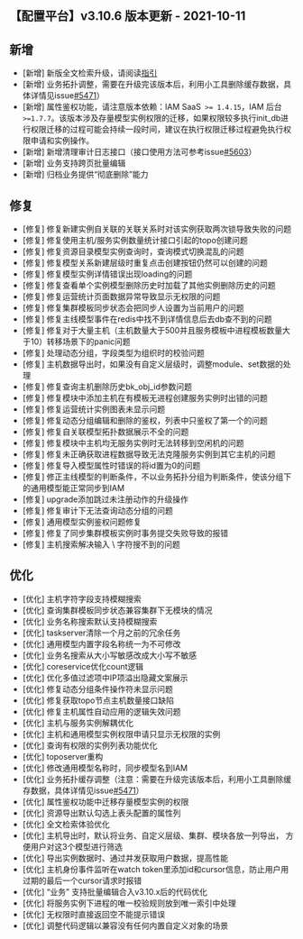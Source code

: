 ## 【配置平台】v3.10.6 版本更新 - 2021-10-11

## 新增

-  [新增] 新版全文检索升级，请阅读[指引](https://github.com/TencentBlueKing/bk-cmdb/issues/5507)
-  [新增] 业务拓扑调整，需要在升级完该版本后，利用小工具删除缓存数据，具体详情见issue[#5471](https://github.com/TencentBlueKing/bk-cmdb/issues/5471)）
-  [新增] 属性鉴权功能，请注意版本依赖：IAM SaaS` >= 1.4.15`，IAM 后台` >=1.7.7`。该版本涉及存量模型实例权限的迁移，如果权限较多执行init_db进行权限迁移的过程可能会持续一段时间，建议在执行权限迁移过程避免执行权限申请和实例操作。
-  [新增] 新增清理审计日志接口（接口使用方法可参考issue[#5603](https://github.com/TencentBlueKing/bk-cmdb/issues/5603)）
-  [新增] 业务支持跨页批量编辑
-  [新增] 归档业务提供“彻底删除”能力

## 修复

-  [修复] 修复新建实例自关联的关联关系时对该实例获取两次锁导致失败的问题
-  [修复] 修复使用主机/服务实例数量统计接口引起的topo创建问题
-  [修复] 修复资源目录模型实例查询时，查询模式切换混乱的问题
-  [修复] 修复模型关系新建层级时重复点击创建按钮仍然可以创建的问题
-  [修复] 修复模型实例详情错误出现loading的问题
-  [修复] 修复查看单个实例模型删除历史时加载了其他实例删除历史的问题
-  [修复] 修复运营统计页面数据异常导致显示无权限的问题
-  [修复] 修复集群模板同步状态会把同步人设置为当前用户的问题
-  [修复] 修复主线模型事件在redis中找不到详情信息后去db查不到的问题
-  [修复] 修复对于大量主机（主机数量大于500并且服务模板中进程模板数量大于10）转移场景下的panic问题
-  [修复] 处理动态分组，字段类型为组织时的校验问题
-  [修复] 主机数据导出时，如果没有自定义层级时，调整module、set数据的处理
-  [修复] 修复查询主机删除历史bk_obj_id参数问题
-  [修复] 修复模块中添加主机在有模板无进程创建服务实例时出错的问题
-  [修复] 修复运营统计实例图表未显示问题
-  [修复] 修复动态分组编辑和删除的鉴权，列表中只鉴权了第一个的问题
-  [修复] 修复自关联模型拓扑数据展示不全的问题
-  [修复] 修复模块中主机均无服务实例时无法转移到空闲机的问题
-  [修复] 修复未正确获取进程数据导致无法克隆服务实例到其它主机的问题
-  [修复] 修复导入模型属性时错误的将id置为0的问题
-  [修复] 修正主线模型的判断条件，不以业务拓扑分组为判断条件，使该分组下的通用模型能正常同步到IAM
-  [修复] upgrade添加跳过未注册动作的升级操作
-  [修复] 修复审计下无法查询动态分组的问题
-  [修复] 通用模型实例鉴权问题修复
-  [修复] 修复了同步集群模板实例时事务提交失败导致的报错
-  [修复] 主机搜索解决输入 \ 字符搜不到的问题

## 优化

-  [优化] 主机字符字段支持模糊搜索
-  [优化] 查询集群模板同步状态兼容集群下无模块的情况
-  [优化] 业务名称搜索默认支持模糊搜索
-  [优化] taskserver清除一个月之前的冗余任务
-  [优化] 通用模型内置字段名称统一为不可修改
-  [优化] 业务名搜索从大小写敏感改成大小写不敏感
-  [优化] coreservice优化count逻辑
-  [优化] 优化多值过滤项中IP项溢出隐藏文案展示
-  [优化] 修复动态分组条件操作符未显示问题
-  [优化] 修复获取topo节点主机数量接口缺陷
-  [优化] 修复主机属性自动应用的逻辑失效问题
-  [优化] 主机与服务实例解耦优化
-  [优化] 主机和通用模型实例权限申请只显示无权限的实例
-  [优化] 查询有权限的实例列表功能优化
-  [优化] toposerver重构
-  [优化] 修改通用模型名称时，同步模型名到IAM
-  [优化] 业务拓扑缓存调整（注意：需要在升级完该版本后，利用小工具删除缓存数据，具体详情见issue[#5471](https://github.com/TencentBlueKing/bk-cmdb/issues/5471)）
-  [优化] 属性鉴权功能中迁移存量模型实例的权限
-  [优化] 资源导出默认勾选上表头配置的属性列
-  [优化] 全文检索体验优化
-  [优化] 主机导出时，默认将业务、自定义层级、集群、模块各放一列导出， 方便用户对这3个模型进行筛选
-  [优化] 导出实例数据时、通过并发获取用户数据，提高性能
-  [优化] 主机身份事件监听在watch token里添加id和cursor信息，防止用户用过期的最后一个cursor请求时报错
-  [优化] “业务” 支持批量编辑合入v3.10.x后的代码优化
-  [优化] 将服务实例下进程的唯一校验规则放到唯一索引中处理
-  [优化] 无权限时直接返回空不能提示错误
-  [优化] 调整代码逻辑以兼容没有任何内置自定义对象的场景